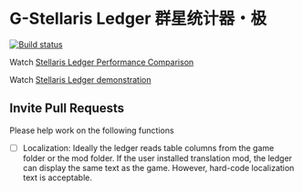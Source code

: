 # G-Stellaris Ledger 群星统计器・极
[![Build status](https://ci.appveyor.com/api/projects/status/9d682arbbq245nsw?svg=true)](https://ci.appveyor.com/project/gqqnbig/stellarisingameledgerincsharp)


Watch [Stellaris Ledger Performance Comparison](https://www.youtube.com/watch?v=hKqeLxOMQMs)

Watch [Stellaris Ledger demonstration](https://www.youtube.com/watch?v=lsYn0TM1NG4)

## Invite Pull Requests
Please help work on the following functions
- [ ] Localization: Ideally the ledger reads table columns from the game folder or the mod folder. If the user installed translation mod, the ledger can display the same text as the game. However, hard-code localization text is acceptable.
